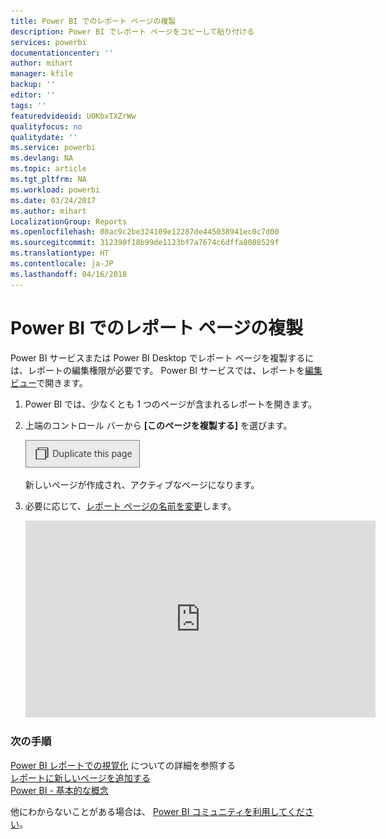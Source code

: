 ```yaml
---
title: Power BI でのレポート ページの複製
description: Power BI でレポート ページをコピーして貼り付ける
services: powerbi
documentationcenter: ''
author: mihart
manager: kfile
backup: ''
editor: ''
tags: ''
featuredvideoid: UOKbxTXZrWw
qualityfocus: no
qualitydate: ''
ms.service: powerbi
ms.devlang: NA
ms.topic: article
ms.tgt_pltfrm: NA
ms.workload: powerbi
ms.date: 03/24/2017
ms.author: mihart
LocalizationGroup: Reports
ms.openlocfilehash: 08ac9c2be324109e12287de445038941ec0c7d00
ms.sourcegitcommit: 312390f18b99de1123bf7a7674c6dffa8088529f
ms.translationtype: HT
ms.contentlocale: ja-JP
ms.lasthandoff: 04/16/2018
---
```

# <a name="duplicate-a-report-page-in-power-bi"></a>Power BI でのレポート ページの複製
Power BI サービスまたは Power BI Desktop でレポート ページを複製するには、レポートの編集権限が必要です。 Power BI サービスでは、レポートを[編集ビュー](service-reading-view-and-editing-view.md)で開きます。 


1. Power BI では、少なくとも 1 つのページが含まれるレポートを開きます。 

2. 上端のコントロール バーから **[このページを複製する]** を選びます。
   
   ![](media/power-bi-report-copy-paste-page/pbi_duplicate_new.png)
   
   新しいページが作成され、アクティブなページになります。
3. 必要に応じて、[レポート ページの名前を変更](service-rename.md)します。
   
   <iframe width="560" height="315" src="https://www.youtube.com/embed/UOKbxTXZrWw?list=PL1N57mwBHtN0JFoKSR0n-tBkUJHeMP2cP" frameborder="0" allowfullscreen></iframe>

### <a name="next-steps"></a>次の手順
[Power BI レポートでの視覚化](power-bi-report-visualizations.md)  についての詳細を参照する  
[レポートに新しいページを追加する](power-bi-report-add-page.md)    
[Power BI - 基本的な概念](service-basic-concepts.md)    

他にわからないことがある場合は、 [Power BI コミュニティを利用してください](http://community.powerbi.com/)。

